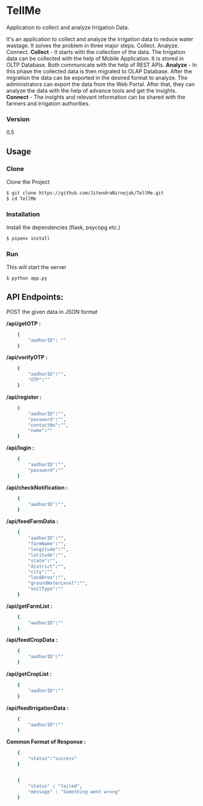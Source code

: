 # TellMe
Application to collect and analyze Irrigation Data.

It's an application to collect and analyze the irrigation data to reduce water wastage. It solves the problem in three major steps. Collect. Analyze. Connect.
**Collect** - It starts with the collection of the data. The Irrigation data can be collected with the help of Mobile Application. It is stored in OLTP Database. Both communicate with the help of REST APIs.
**Analyze** - In this phase the collected data is then migrated to OLAP Database. After the migration the data can be exported in the desired format to analyze. The administrators can export the data from the Web Portal. After that, they can analyze the data with the help of advance tools and get the insights.
**Connect** - The insights and relevant information can be shared with the farmers and irrigation authorities. 

### Version
0.5

## Usage

### Clone
Clone the Project

```sh
$ git clone https://github.com/JitendraNirnejak/TellMe.git
$ cd TellMe
```

### Installation

Install the dependencies (flask, psycopg etc.)

```sh
$ pipenv install
```

### Run

This will start the server

```sh
$ python app.py
```

## API Endpoints:

POST the given data in JSON format

**/api/getOTP :**
```sh
	{
		"aadharID": ""
	}
```


**/api/verifyOTP :**
```sh
	{
		"aadharID":"",
		"OTP":""
	}
```


**/api/register :**
```sh
	{
		"aadharID":"",
		"password":"",
		"contactNo":"",
		"name":""
	}
```


**/api/login :**
```sh
	{
		"aadharID":"",
		"password":""
	}
```


**/api/checkNotification :**
```sh
	{
		"aadharID":"",
	}
```


**/api/feedFarmData :**
```sh
	{
		"aadharID":"",
		"farmName":"",
		"longitude":"",
		"latitude":"",
		"state":"",
		"district":"",
		"city":"",
		"landArea":"",
		"groundWaterLevel":"",
		"soilType":""
	}
```


**/api/getFarmList :**
```sh
	{
		"aadharID":""
	}
```

**/api/feedCropData :**
```sh
	{
		"aadharID":""
	}
```

**/api/getCropList :**
```sh
	{
		"aadharID":""
	}
```

**/api/feedIrrigationData :**
```sh
	{
		"aadharID":""
	}
```


**Common Format of Response :**
```sh
	{
		"status":"success"
	}
```
```sh

	{
		"status" : "failed",
		"message" : "Something went wrong"
	}
```
